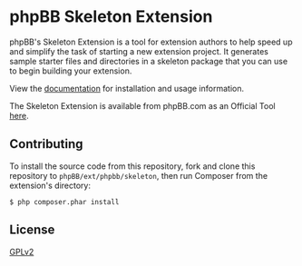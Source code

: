 # phpBB Skeleton Extension 

phpBB's Skeleton Extension is a tool for extension authors to help speed up and simplify the task of starting a new extension project. It generates sample starter files and directories in a skeleton package that you can use to begin building your extension.

View the [documentation](https://area51.phpbb.com/docs/dev/31x/extensions/skeleton_extension.html) for installation and usage information.

The Skeleton Extension is available from phpBB.com as an Official Tool [here](https://www.phpbb.com/customise/db/official_tool/ext_skeleton/).

## Contributing

To install the source code from this repository, fork and clone this repository to `phpBB/ext/phpbb/skeleton`, then run Composer from the extension's directory:

	$ php composer.phar install

## License

[GPLv2](license.txt)
